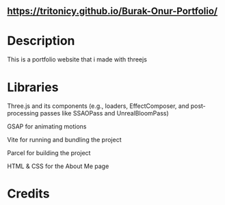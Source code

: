 ## https://tritonicy.github.io/Burak-Onur-Portfolio/

# Description
This is a portfolio website that i made with threejs

# Libraries
Three.js and its components (e.g., loaders, EffectComposer, and post-processing passes like SSAOPass and UnrealBloomPass)

GSAP for animating motions

Vite for running and bundling the project

Parcel for building the project

HTML & CSS for the About Me page

# Credits

